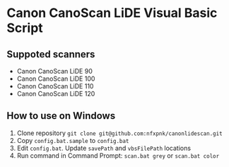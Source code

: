 # Canon CanoScan LiDE Visual Basic Script

## Suppoted scanners
- Canon CanoScan LiDE 90
- Canon CanoScan LiDE 100
- Canon CanoScan LiDE 110
- Canon CanoScan LiDE 120

## How to use on Windows

1. Clone repository `git clone git@github.com:nfxpnk/canonlidescan.git`
1. Copy `config.bat.sample` to `config.bat`
1. Edit `config.bat`. Update `savePath` and `vbsFilePath` locations
1. Run command in Command Prompt: `scan.bat grey` or `scan.bat color`
